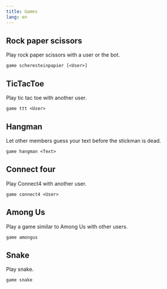 ```yaml
---
title: Games
lang: en
---
```


## Rock paper scissors

Play rock paper scissors with a user or the bot.

`game scheresteinpapier [<User>]`

## TicTacToe

Play tic tac toe with another user.

`game ttt <User>`

## Hangman

Let other members guess your text before the stickman is dead.

`game hangman <Text>`

## Connect four

Play Connect4 with another user.

`game connect4 <User>`

## Among Us

Play a game similar to Among Us with other users.

`game amongus`

## Snake

Play snake.

`game snake`
